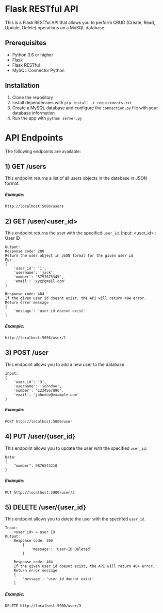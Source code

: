 # Flask RESTful API

This is a Flask RESTful API that allows you to perform CRUD (Create, Read, Update, Delete) operations on a MySQL database. 

## Prerequisites

- Python 3.6 or higher
- Flask 
- Flask RESTful
- MySQL Connector Python

## Installation

1. Clone the repository
2. Install dependencies with `pip install -r requirements.txt`
3. Create a MySQL database and configure the `connection.py` file with your database information
4. Run the app with `python server.py`

# API Endpoints

The following endpoints are available:

## 1) GET /users

This endpoint returns a list of all users objects in the database in JSON format.

##### Example:
```
http://localhost:5000/users
```


## 2) GET /user/<user_id>

This endpoint returns the user with the specified `user_id`.
Input: 
    <user_id> : User ID

    Output:
    Response code: 200
    Return the user object in JSON format for the given user id
    Eg: 
    {
        'user_id': '1',
        'username': 'jack',
        'number': '5797675345',
        'email': 'xyz@gmail.com'
    }

    Response code: 404
    If the given user id doesnt exist, the API will return 404 error.
    Return error message
    {
        'message': 'user_id doesnt exist'
    }

##### Example:
```
http://localhost:5000/user/1
```

## 3) POST /user

This endpoint allows you to add a new user to the database.
```
Input:
{
    'user_id': '3',
    'username': 'johndoe',
    'number': '1234567890',
    'email': 'johndoe@example.com'
}
```

##### Example:
```
POST http://localhost:5000/user
```

## 4) PUT /user/{user_id}

This endpoint allows you to update the user with the specified `user_id`.
```
Data:
{
    "number": 9876543210
}
```
##### Example:
```
PUT http://localhost:5000/user/3
```

## 5) DELETE /user/{user_id}

This endpoint allows you to delete the user with the specified `user_id`.
```
Input:
    <user_id> = user ID
Output:
    Response code: 200
        {
            'message': 'User-ID Deleted'
        }

    Response code: 404
    If the given user id doesnt exist, the API will return 404 error.
    Return error message
    {
        'message': 'user_id doesnt exist'
    }
```

##### Example:
```
DELETE http://localhost:5000/user/3
```


